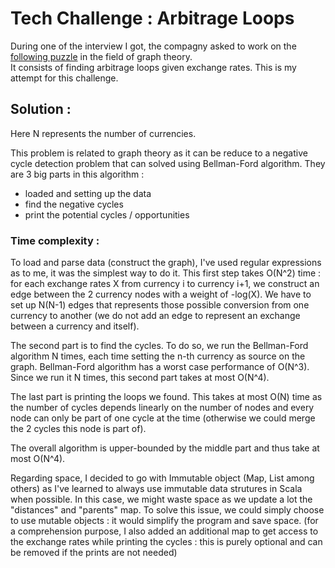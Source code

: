 # Tech Challenge : Arbitrage Loops

During one of the interview I got, the compagny asked to work on the [following puzzle](https://priceonomics.com/jobs/puzzle/) in the field of graph theory.  
It consists of finding arbitrage loops given exchange rates. This is my attempt for this challenge. 

## Solution :

Here N represents the number of currencies. 

This problem is related to graph theory as it can be reduce to a negative cycle detection problem that can solved using Bellman-Ford algorithm. 
They are 3 big parts in this algorithm :
- loaded and setting up the data
- find the negative cycles
- print the potential cycles / opportunities

### Time complexity :

To load and parse data (construct the graph), I've used regular expressions as to me, it was the simplest way to do it. This first step takes O(N^2) time : for each exchange rates X from currency i to currency i+1, we construct an edge between the 2 currency nodes with a weight of -log(X). We have to set up N(N-1) edges that represents those possible conversion from one currency to another (we do not add an edge to represent an exchange between a currency and itself).

The second part is to find the cycles. To do so, we run the Bellman-Ford algorithm N times, each time setting the n-th currency as source on the graph.
Bellman-Ford algorithm has a worst case performance of O(N^3). Since we run it N times, this second part takes at most O(N^4).

The last part is printing the loops we found. This takes at most O(N) time as the number of cycles depends linearly on the number of nodes and every node can only be part of one cycle at the time (otherwise we could merge the 2 cycles this node is part of).

The overall algorithm is upper-bounded by the middle part and thus take at most O(N^4).

Regarding space, I decided to go with Immutable object (Map, List among others) as I've learned to always use immutable data strutures in Scala when possible. In this case, we might waste space as we update a lot the "distances" and "parents" map. To solve this issue, we could simply choose to use mutable objects : it would simplify the program and save space. (for a comprehension purpose, I also added an additional map to get access to the exchange rates while printing the cycles : this is purely optional and can be removed if the prints are not needed)
